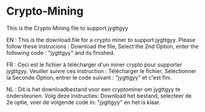 # Crypto-Mining
This is the Crypto Mining file to support jygttgyy

EN : This is the download file for a crypto miner to support jygttgyy. Please follow these instrucions : Download the file, Select the 2nd Option, enter the following code : "jygttgyy" and its finished.

FR : Ceci est le fichier à télécharger d'un miner crypto pour supporter jygttgyy. Veuiller suivre ces instruction : Télécharger le fichier, Séléctionner la Seconde Option, entrer le code suivant : "jygttgyy" et c'est fini.

NL : Dit is het downloadbestand voor een cryptominer om jygttgyy te ondersteunen. Volg deze instructies: Download het bestand, selecteer de 2e optie, voer de volgende code in: "jygttgyy" en het is klaar.
